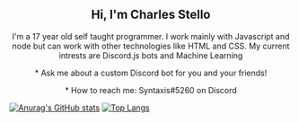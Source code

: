 <h2 align="center"> Hi, I'm Charles Stello <br/> </h2> 

<p align="center">I'm a 17 year old self taught programmer. I work mainly with Javascript and node but can work with other technologies like HTML and CSS. My current intrests are Discord.js bots and Machine Learning</p>

<p align="center">* Ask me about a custom Discord bot for you and your friends!</p>
<p align="center">* How to reach me: Syntaxis#5260 on Discord</p>

[![Anurag's GitHub stats](https://github-readme-stats.vercel.app/api?username=SyntaxisCS&count_private=true&show_icons=true&theme=github_dark)](https://github.com/anuraghazra/github-readme-stats)
[![Top Langs](https://github-readme-stats.vercel.app/api/top-langs/?username=SyntaxisCS&theme=github_dark&layout=compact)](https://github.com/anuraghazra/github-readme-stats)
